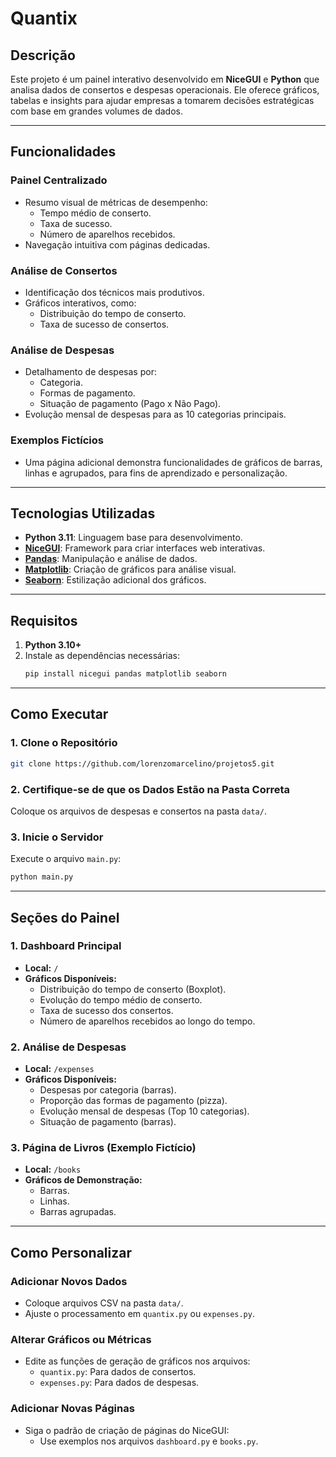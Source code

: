 # **Quantix**

## **Descrição**
Este projeto é um painel interativo desenvolvido em **NiceGUI** e **Python** que analisa dados de consertos e despesas operacionais. Ele oferece gráficos, tabelas e insights para ajudar empresas a tomarem decisões estratégicas com base em grandes volumes de dados.

---

## **Funcionalidades**

### **Painel Centralizado**
- Resumo visual de métricas de desempenho:
  - Tempo médio de conserto.
  - Taxa de sucesso.
  - Número de aparelhos recebidos.
- Navegação intuitiva com páginas dedicadas.

### **Análise de Consertos**
- Identificação dos técnicos mais produtivos.
- Gráficos interativos, como:
  - Distribuição do tempo de conserto.
  - Taxa de sucesso de consertos.

### **Análise de Despesas**
- Detalhamento de despesas por:
  - Categoria.
  - Formas de pagamento.
  - Situação de pagamento (Pago x Não Pago).
- Evolução mensal de despesas para as 10 categorias principais.

### **Exemplos Fictícios**
- Uma página adicional demonstra funcionalidades de gráficos de barras, linhas e agrupados, para fins de aprendizado e personalização.

---

## **Tecnologias Utilizadas**
- **Python 3.11**: Linguagem base para desenvolvimento.
- **[NiceGUI](https://nicegui.io/)**: Framework para criar interfaces web interativas.
- **[Pandas](https://pandas.pydata.org/)**: Manipulação e análise de dados.
- **[Matplotlib](https://matplotlib.org/)**: Criação de gráficos para análise visual.
- **[Seaborn](https://seaborn.pydata.org/)**: Estilização adicional dos gráficos.

---

## **Requisitos**
1. **Python 3.10+**
2. Instale as dependências necessárias:
   ```bash
   pip install nicegui pandas matplotlib seaborn

---

## **Como Executar**

### **1. Clone o Repositório**
```bash
git clone https://github.com/lorenzomarcelino/projetos5.git
```

### **2. Certifique-se de que os Dados Estão na Pasta Correta**
Coloque os arquivos de despesas e consertos na pasta `data/`.

### **3. Inicie o Servidor**
Execute o arquivo `main.py`:
```bash
python main.py
```

---

## **Seções do Painel**

### **1. Dashboard Principal**
- **Local:** `/`
- **Gráficos Disponíveis:**
  - Distribuição do tempo de conserto (Boxplot).
  - Evolução do tempo médio de conserto.
  - Taxa de sucesso dos consertos.
  - Número de aparelhos recebidos ao longo do tempo.

### **2. Análise de Despesas**
- **Local:** `/expenses`
- **Gráficos Disponíveis:**
  - Despesas por categoria (barras).
  - Proporção das formas de pagamento (pizza).
  - Evolução mensal de despesas (Top 10 categorias).
  - Situação de pagamento (barras).

### **3. Página de Livros (Exemplo Fictício)**
- **Local:** `/books`
- **Gráficos de Demonstração:**
  - Barras.
  - Linhas.
  - Barras agrupadas.

---

## **Como Personalizar**

### **Adicionar Novos Dados**
- Coloque arquivos CSV na pasta `data/`.
- Ajuste o processamento em `quantix.py` ou `expenses.py`.

### **Alterar Gráficos ou Métricas**
- Edite as funções de geração de gráficos nos arquivos:
  - `quantix.py`: Para dados de consertos.
  - `expenses.py`: Para dados de despesas.

### **Adicionar Novas Páginas**
- Siga o padrão de criação de páginas do NiceGUI:
  - Use exemplos nos arquivos `dashboard.py` e `books.py`.
